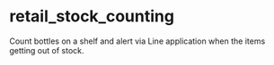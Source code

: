 # retail_stock_counting
Count bottles on a shelf and alert via Line application when the items getting out of stock.
